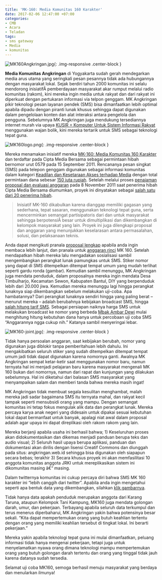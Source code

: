 ```yaml
---
title: 'MK-160: Media Komunitas 160 Karakter'
date: 2017-02-06 12:47:00 +07:00
categories:
- CMB
- Acara
- Teladan
tags:
- sms gateway
- Media
- komunitas
---
```


![MK160Angkringan.jpg](/uploads/MK160Angkringan.jpg){: .img-responsive .center-block }

**Media Komunitas Angkringan** di Yogyakarta sudah gerah mendegarkan media arus utama yang seringkali pesan pesannya tidak ada hubungannya dengan masyarakat lokal. Sejak berdiri tahun 2000 komunitas ini selalu mendorong inisiatifÂ  pemberdayaan masyarakat akar rumput melalui radio komunitas (rakom), kini mereka ingin media untuk rakyat dan dari rakyat ini diperkuat dengan pertukaran informasi via telpon genggam. MK Angkringan pikir teknologi pesan layanan pendek (SMS) bisa dimanfaatkan lebih optimal apabila dipadu dengan piranti lunak khusus sehingga dapat digunakan dalam pengelolaan konten dan alat interaksi antara pengelola dan pengguna. Sebelumnya MK Angkringan juga mendukung tersediannya internet murah via upaya [KUSIR = Komputer Untuk Sistem Informasi Rakyat](http://www.youtube.com/watch?v=jjSMieDhQ5I) menggunakan wajan bolik, kini mereka tertarik untuk SMS sebagai teknologi tepat guna.

![MK160logo.png](/uploads/MK160logo.png){: .img-responsive .center-block }

Mereka menamakan inisiatif mereka [MK-160: Media Komunitas 160 Karakter](http://www.ciptamedia.org/2011/09/17/mk-160-media-komunitas-160-karakter/) dan terdaftar pada Cipta Media Bersama sebagai permintaan hibah bernomor urut 0579 pada 15 September 2011. Rencananya pesan singkat (SMS) pada telepon genggam digunakan sebagai informasi komunitas dalam kategori [Keadilan dan Kesetaraan Akses terhadap Media](http://www.ciptamedia.org/petunjuk-dan-arahan/topik/) dengan total permintaan dana sebesar [150 juta rupiah](http://ciptamedia.org/wiki/MK-160:_Media_Komunitas_160_Karakter/Rencana_Anggaran). Setelah melalui proses [penajaman proposal dan evaluasi anggaran](http://www.ciptamedia.org/2011/10/11/penajaman-proposal-dan-evaluasi-anggaran-untuk-calon-penerima-hibah/) pada 8 November 2011 saat penerima hibah Cipta Media Bersama diumumkan, proyek ini dinyatakan sebagai [salah satu dari 20 penerima hibah](http://wikimedia.or.id/wiki/Cipta_Media_Bersama_Menganugrahkan_1_Juta_Dolar_AS_Kepada_20_Pemohon_Hibah_Untuk_Perbaikan_Media_di_Indonesia).

> Inisiatif MK-160 dikabulkan karena dianggap memiliki gagasan yang sederhana, tepat sasaran, menggunakan teknologi tepat guna, serta mencerminkan semangat partisipatoris dari dan untuk masyarakat sehingga berpotensiÂ besar untuk dimultiplikasi dan dikembangkan di kelompok masyarakat yang lain. Proyek ini juga dilengkapi proposal dan anggaran yang menunjukkan keselarasan antara permasalahan, solusi, dan pelaksanaan teknis.

Anda dapat mengikuti pranala [proposal lengkap](http://ciptamedia.org/wiki/MK-160) apabila anda ingin membaca lebih lanjut, dan pranala untuk [anggaran rinci](http://ciptamedia.org/wiki/MK-160:_Media_Komunitas_160_Karakter/Rencana_Anggaran) MK 160. Setelah mendapatkan hibah mereka lalu mengadakan sosialisasi sambil mengembangkan perangkat lunak pamungkas untuk SMS. Stiker nomor yang dapat di SMS ditempelkan ditempat tempat umum yang mudah terlihat seperti gardu ronda (gambar). Kemudian sambil menunggu, MK Angkringan juga mendata penduduk, dalam proposalnya mereka ingin mendata Desa Timbulharjo, Kecamatan Sewon, Kabupaten Bantul, DIY yang berpenduduk lebih dari 20.000 jiwa. Kemudian mereka menunggu lagi hingga perangkat lunaknya siap dikembangkan sebelum melakukan uji-coba. Apa hambatannya? Dari perangkat lunaknya sendiri hingga yang paling berat – menurut mereka – adalah berubahnya kebijakan broadcast SMS, hingga [salah hitung tarif SMS](https://twitter.com/emka160/status/270467316347703296). Sebagai persiapan naiknya harga SMS untuk melakukan broadcast ke nomor yang berbeda [Mbak Ambar Dewi](https://twitter.com/ambarsaridewi) mulai menghitung hitung kebutuhan dana hanya untuk percobaan uji coba SMS “Anggarannya ngga cukup nih.” Katanya sambil menyeringai lebar.

![MK160-joint.jpg](/uploads/MK160-joint.jpg){: .img-responsive .center-block }

Tidak hanya persoalan anggaran, saat kebijakan berubah, nomor yang digunakan juga diblokir tanpa pemberitahuan lebih dahulu. Ini mengakibatkan seluruh stiker yang sudah ditempelkan ditempat tempat umum jadi tidak dapat digunakan karena nomornya ganti. Awalnya MK Angkringan sempat ketar-ketir saat menggunakan nomor baru, namun ternyata hal ini menjadi pelajaran baru karena masyarakat mengenali MK 160 bukan dari nomornya, namun dari rapat dan kunjungan yang dilakukan sebelumnya. Hal ini diketahui dari balasan SMS masyarakat yang menyampaikan salam dan memberi tanda bahwa mereka masih ingat!

MK Angkringan tidak membuat segala kesulitan menghambat, malah mereka jadi sadar bagaimana SMS itu ternyata mahal, dan rakyat kecil tampak seperti mensubsidi orang yang mampu. Dengan semangat komunitas ini tetap fokus mengulak alik data dan perangkat lunak. Mereka percaya karya anak negeri yang didesain untuk dipakai sesuai kebutuhan lokal dapat bermanfaat untuk banyak, apalagi niat awal dalam proposal adalah agar upaya ini dapat direplikasi oleh rakom rakom yang lain.

Mereka berjanji apabila usaha ini berhasil bahwa; 1) Keseluruhan proses akan didokumentasikan dan dikemas menjadi panduan berupa teks dan audio visual; 2) Seluruh hasil upaya berupa aplikasi, panduan dan dokumentasi akan dirilis dengan lisensi Creatif Commons dan diunggah pada situs: angkringan.web.id sehingga bisa digunakan oleh siapapun secara bebas; terakhir 3) Secara khusus proyek ini akan memfasilitasi 10 anggota komunitas anggota JRKI untuk mereplikasikan sistem ini dikomunitas masing â€“ masing.

Dalam twitternya komunitas ini cukup percaya diri bahwa SMS MK 160 karakter ini “lebih canggih dari twitter”. Apabila anda ingin mengetahui seperti apa bentuk data yang dikembangkan, silahkan [klik gambarnya](http://ow.ly/i/14rR2/original).

Tidak hanya data apakah penduduk merupakan anggota dari Karang Taruna, ataupun Kelompok Tani Kampung, MK160 juga mendata golongan darah, umur, dan pekerjaan. Terbayang apabila seluruh data terkumpul dan terus menerus diperbaharui, MK Angkringan yakin bahwa potensinya besar sekali. “Kita dapat mempertemukan orang yang butuh keahlian tertentu dengan orang yang memiliki keahlian tersebut di tingkat lokal. Ini berarti pekerjaan.”

Mereka yakin apabila teknologi tepat guna ini mulai dimanfaatkan, peluang informasi tidak hanya mengenai pekerjaan, tetapi juga untuk menyelamatkan nyawa orang dimana teknologi mampu mempertemukan orang yang butuh golongan darah tertentu dan orang yang tinggal tidak jauh karena datanya sudah tersedia.

Selamat uji coba MK160, semoga berhasil menuju masyarakat yang berdaya dan menularkan ilmunya!
